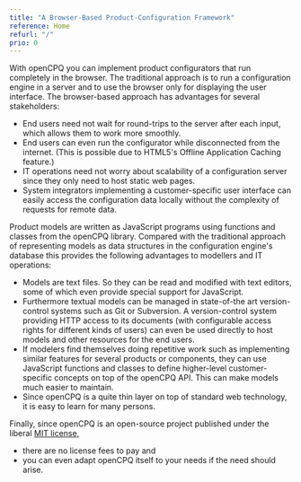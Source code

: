 ```yaml
---
title: "A Browser-Based Product-Configuration Framework"
reference: Home
refurl: "/"
prio: 0
---
```


With openCPQ you can implement product configurators that run completely
in the browser.  The traditional approach is to run a configuration
engine in a server and to use the browser only for displaying the user
interface.  The browser-based approach has advantages for several
stakeholders:

- End users need not wait for round-trips to the server after each
  input, which allows them to work more smoothly.
- End users can even run the configurator while disconnected from the
  internet.  (This is possible due to HTML5's Offline Application
  Caching feature.)
- IT operations need not worry about scalability of a configuration
  server since they only need to host static web pages.
- System integrators implementing a customer-specific user interface can
  easily access the configuration data locally without the complexity of
  requests for remote data.

Product models are written as JavaScript programs using functions and
classes from the openCPQ library.  Compared with the traditional
approach of representing models as data structures in the configuration
engine's database this provides the following advantages to modellers
and IT operations:

- Models are text files.  So they can be read and modified with text
  editors, some of which even provide special support for JavaScript.
- Furthermore textual models can be managed in state-of-the art
  version-control systems such as Git or Subversion.  A version-control
  system providing HTTP access to its documents (with configurable
  access rights for different kinds of users) can even be used directly
  to host models and other resources for the end users.
- If modelers find themselves doing repetitive work such as implementing
  similar features for several products or components, they can use
  JavaScript functions and classes to define higher-level
  customer-specific concepts on top of the openCPQ API.  This can make
  models much easier to maintain.
- Since openCPQ is a quite thin layer on top of standard web technology,
  it is easy to learn for many persons.

Finally, since openCPQ is an open-source project published under the
liberal
[MIT license](https://raw.githubusercontent.com/webXcerpt/openCPQ/master/LICENSE),

- there are no license fees to pay and
- you can even adapt openCPQ itself to your needs if the need should
  arise.

<!-- TODO

- mention reactjs
- link to demo (once we have a public one) and example code
-->
